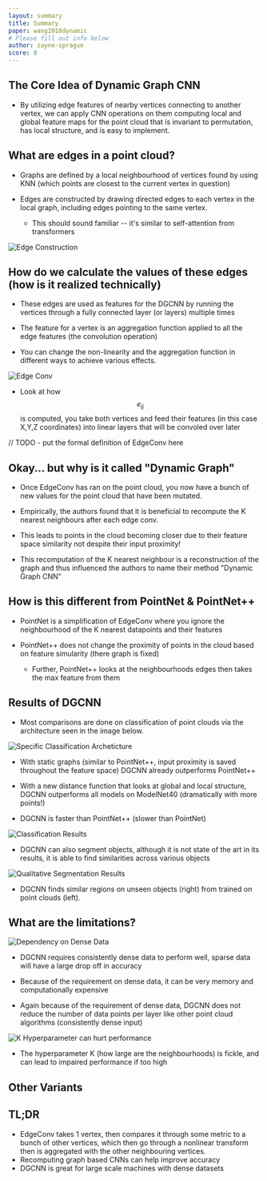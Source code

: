 ```yaml
---
layout: summary
title: Summary
paper: wang2018dynamic
# Please fill out info below
author: zayne-sprague
score: 8
---
```



## The Core Idea of Dynamic Graph CNN

- By utilizing edge features of nearby vertices connecting to another vertex, we can apply CNN operations on them computing local and global feature maps for the point cloud that is invariant to permutation, has local structure, and is easy to implement.

## What are edges in a point cloud?

- Graphs are defined by a local neighbourhood of vertices found by using KNN (which points are closest to the current vertex in question)

- Edges are constructed by drawing directed edges to each vertex in the local graph, including edges pointing to the same vertex.
    - This should sound familiar -- it's similar to self-attention from transformers 
  
![Edge Construction](wang2018dynamic_1b.png)

## How do we calculate the values of these edges (how is it realized technically)

- These edges are used as features for the DGCNN by running the vertices through a fully connected layer (or layers) multiple times

- The feature for a vertex is an aggregation function applied to all the edge features (the convolution operation)

- You can change the non-linearity and the aggregation function in different ways to achieve various effects.

![Edge Conv](wang2018dynamic_1c.png)
  - Look at how $$e_{ij}$$ is computed, you take both vertices and feed their features (in this case X,Y,Z coordinates) into linear layers that will be convoled over later


// TODO - put the formal definition of EdgeConv here


## Okay... but why is it called "Dynamic Graph"

- Once EdgeConv has ran on the point cloud, you now have a bunch of new values for the point cloud that have been mutated.

- Empirically, the authors found that it is beneficial to recompute the K nearest neighbours after each edge conv.

- This leads to points in the cloud becoming closer due to their feature space similarity not despite their input proximity!

- This recomputation of the K nearest neighbour is a reconstruction of the graph and thus influenced the authors to name their method "Dynamic Graph CNN"


## How is this different from PointNet & PointNet++

- PointNet is a simplification of EdgeConv where you ignore the neighbourhood of the K nearest datapoints and their features

- PointNet++ does not change the proximity of points in the cloud based on feature simularity (there graph is fixed)
  - Further, PointNet++ looks at the neighbourhoods edges then takes the max feature from them
  
## Results of DGCNN 

- Most comparisons are done on classification of point clouds via the architecture seen in the image below.

![Specific Classification Archeticture](wang2018dynamic_1d.png)

- With static graphs (similar to PointNet++, input proximity is saved throughout the feature space) DGCNN already outperforms PointNet++

- With a new distance function that looks at global and local structure, DGCNN outperforms all models on ModelNet40 (dramatically with more points!)

- DGCNN is faster than PointNet++ (slower than PointNet)

![Classification Results](wang2018dynamic_1e.png)

- DGCNN can also segment objects, although it is not state of the art in its results, it is able to find similarities across various objects

![Qualitative Segmentation Results](wang2018dynamic_1f.png)

- DGCNN finds similar regions on unseen objects (right) from trained on point clouds (left).


## What are the limitations?

![Dependency on Dense Data](wang2018dynamic_1a.png)

- DGCNN requires consistently dense data to perform well, sparse data will have a large drop off in accuracy

- Because of the requirement on dense data, it can be very memory and computationally expensive

- Again because of the requirement of dense data, DGCNN does not reduce the number of data points per layer like other point cloud algorithms (consistently dense input)

![K Hyperparameter can hurt performance](wang2018dynamic_1g.png)

- The hyperparameter K (how large are the neighbourhoods) is fickle, and can lead to impaired performance if too high

## Other Variants



## TL;DR
* EdgeConv takes 1 vertex, then compares it through some metric to a bunch of other vertices, which then go through a nonlinear transform then is aggregated with the other neighbouring vertices.
* Recomputing graph based CNNs can help improve accuracy 
* DGCNN is great for large scale machines with dense datasets 